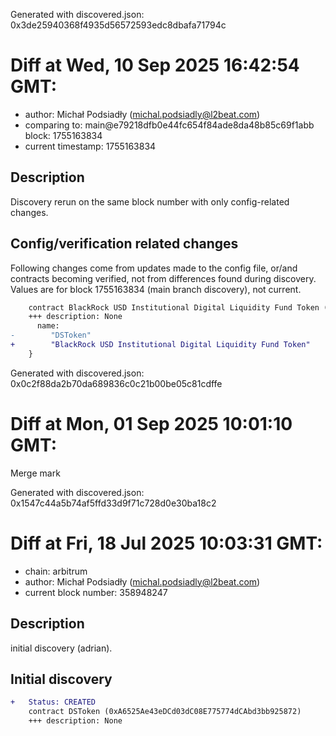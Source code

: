 Generated with discovered.json: 0x3de25940368f4935d56572593edc8dbafa71794c

# Diff at Wed, 10 Sep 2025 16:42:54 GMT:

- author: Michał Podsiadły (<michal.podsiadly@l2beat.com>)
- comparing to: main@e79218dfb0e44fc654f84ade8da48b85c69f1abb block: 1755163834
- current timestamp: 1755163834

## Description

Discovery rerun on the same block number with only config-related changes.

## Config/verification related changes

Following changes come from updates made to the config file,
or/and contracts becoming verified, not from differences found during
discovery. Values are for block 1755163834 (main branch discovery), not current.

```diff
    contract BlackRock USD Institutional Digital Liquidity Fund Token (arb1:0xA6525Ae43eDCd03dC08E775774dCAbd3bb925872) {
    +++ description: None
      name:
-        "DSToken"
+        "BlackRock USD Institutional Digital Liquidity Fund Token"
    }
```

Generated with discovered.json: 0x0c2f88da2b70da689836c0c21b00be05c81cdffe

# Diff at Mon, 01 Sep 2025 10:01:10 GMT:

Merge mark

Generated with discovered.json: 0x1547c44a5b74af5ffd33d9f71c728d0e30ba18c2

# Diff at Fri, 18 Jul 2025 10:03:31 GMT:

- chain: arbitrum
- author: Michał Podsiadły (<michal.podsiadly@l2beat.com>)
- current block number: 358948247

## Description

initial discovery (adrian).

## Initial discovery

```diff
+   Status: CREATED
    contract DSToken (0xA6525Ae43eDCd03dC08E775774dCAbd3bb925872)
    +++ description: None
```

